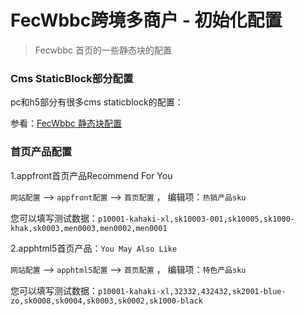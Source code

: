 FecWbbc跨境多商户 -  初始化配置
================

> Fecwbbc 首页的一些静态块的配置


### Cms StaticBlock部分配置


pc和h5部分有很多cms staticblock的配置：

参看：[FecWbbc 静态块配置](fecwbbc-config-sql.md)


### 首页产品配置

1.appfront首页产品Recommend For You

`网站配置` --> `appfront配置`  --> `首页配置` ，  编辑项：`热销产品sku`

您可以填写测试数据：`p10001-kahaki-xl,sk10003-001,sk10005,sk1000-khak,sk0003,men0003,men0002,men0001`

2.apphtml5首页产品：`You May Also Like`

`网站配置` --> `apphtml5配置`  --> `首页配置` ， 编辑项：`特色产品sku`

您可以填写测试数据：`p10001-kahaki-xl,32332,432432,sk2001-blue-zo,sk0008,sk0004,sk0003,sk0002,sk1000-black`













